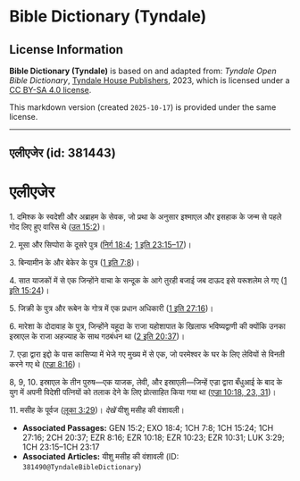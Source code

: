 # Bible Dictionary (Tyndale)

## License Information

**Bible Dictionary (Tyndale)** is based on and adapted from: _Tyndale Open Bible Dictionary_, [Tyndale House Publishers](https://tyndaleopenresources.com/), 2023, which is licensed under a [CC BY-SA 4.0 license](https://creativecommons.org/licenses/by-sa/4.0/legalcode.en).

This markdown version (created `2025-10-17`) is provided under the same license.



--------------------------------

## एलीएजेर (id: 381443)

एलीएजेर
=======

1\. दमिश्क के स्वदेशी और अब्राहम के सेवक, जो प्रथा के अनुसार इश्माएल और इसहाक के जन्म से पहले गोद लिए हुए वारिस थे ([उत 15:2](https://ref.ly/Gen15:2))।

2\. मूसा और सिप्पोरा के दूसरे पुत्र ([निर्ग 18:4](https://ref.ly/Exod18:4); [1 इति 23:15–17](https://ref.ly/1Chr23:15-1Chr23:17))।

3\. बिन्यामीन के और बेकेर के पुत्र ([1 इति 7:8](https://ref.ly/1Chr7:8))।

4\. सात याजकों में से एक जिन्होंने वाचा के सन्दूक के आगे तुरही बजाई जब दाऊद इसे यरूशलेम ले गए ([1 इति 15:24](https://ref.ly/1Chr15:24))।

5\. जिक्री के पुत्र और रूबेन के गोत्र में एक प्रधान अधिकारी ([1 इति 27:16](https://ref.ly/1Chr27:16))।

6\. मारेशा के दोदावाह के पुत्र, जिन्होंने यहूदा के राजा यहोशापात के खिलाफ भविष्यद्वाणी की क्योंकि उनका इस्राएल के राजा अहज्याह के साथ गठबंधन था ([2 इति 20:37](https://ref.ly/2Chr20:37))।

7\. एज्रा द्वारा इद्दो के पास कासिप्या में भेजे गए मुख्य में से एक, जो परमेश्वर के घर के लिए लेवियों से विनती करने गए थे ([एज्रा 8:16](https://ref.ly/Ezra8:16))।

8, 9, 10\. इस्राएल के तीन पुरुष—एक याजक, लेवी, और इस्राएली—जिन्हें एज्रा द्वारा बँधुआई के बाद के युग में अपनी विदेशी पत्नियों को तलाक देने के लिए प्रोत्साहित किया गया था ([एज्रा 10:18, 23, 31](https://ref.ly/Ezra10:18,Ezra10:23,Ezra10:31))।

11\. मसीह के पूर्वज ([लूका 3:29](https://ref.ly/Luke3:29))। *देखें* यीशु मसीह की वंशावली।

* **Associated Passages:** GEN 15:2; EXO 18:4; 1CH 7:8; 1CH 15:24; 1CH 27:16; 2CH 20:37; EZR 8:16; EZR 10:18; EZR 10:23; EZR 10:31; LUK 3:29; 1CH 23:15–1CH 23:17
* **Associated Articles:** यीशु मसीह की वंशावली (ID: `381490@TyndaleBibleDictionary`)

